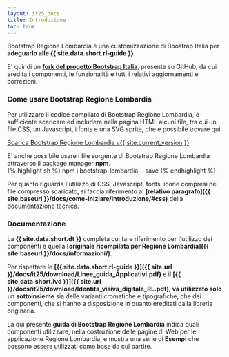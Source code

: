 ```yaml
---
layout: it25_docs
title: Introduzione
toc: true
---
```


Bootstrap Regione Lombardia è una customizzazione di Boostrap Italia per **adeguarlo alle {{ site.data.short.rl-guide }}**.

E' quindi un **[fork del progetto Bootstrap Italia](https://github.com/italia/bootstrap-italia/network/members)**, presente su GitHub, da cui eredita i componenti, le funzionalità e tutti i relativi aggiornamenti e correzioni.


### Come usare Bootstrap Regione Lombardia
Per utilizzare il codice compilato di Bootstrap Regione Lombardia, è sufficiente scaricare ed includere nella pagina HTML alcuni file, tra cui un file CSS, un Javascript, i fonts e una SVG sprite, che è possibile trovare qui:

<a href="https://github.com/RegioneLombardia/bootstrap-lombardia/releases/download/v{{ site.current_version }}/bootstrap-lombardia.zip" class="btn btn-primary">Scarica Bootstrap Regione Lombardia v{{ site.current_version }}</a>

E' anche possibile usare i file sorgente di Bootstrap Regione Lombardia attraverso il package manager **npm**.  
{% highlight sh %}
npm i bootstrap-lombardia --save
{% endhighlight %}

Per quanto riguarda l'utilizzo di CSS, Javascript, fonts, icone compresi nel file compresso scaricato, si faccia riferimento al **[relativo paragrafo]({{ site.baseurl }}/docs/come-iniziare/introduzione/#css)** della documentazione tecnica.  


### Documentazione
La **{{ site.data.short.dt }}** completa cui fare riferimento per l'utilizzo dei componenti è quella **[originale ricompilata per Regione Lombardia]({{ site.baseurl }}/docs/informazioni/)**.    

Per rispettare le **[{{ site.data.short.rl-guide }}]({{ site.url }}/docs/it25/download/Linee_guida_Applicativi.pdf)** e il **[{{ site.data.short.ivd }}]({{ site.url }}/docs/it25/download/Identita_visiva_digitale_RL.pdf)**, **va utilizzato solo un sottoinsieme** sia delle varianti cromatiche e tipografiche, che dei componenti, che si hanno a disposizione in quanto ereditati dalla libreria originaria.

La qui presente **guida di Bootstrap Regione Lombardia** indica quali componenti utilizzare, nella costruzione delle pagine di Web per le applicazione Regione Lombardia, e mostra una serie di **Esempi** che possono essere utilizzati come base da cui partire.
